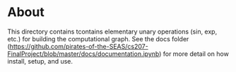 
# About
This directory contains tcontains elementary unary operations (sin, exp, etc.) for building the computational graph. See the docs folder (https://github.com/pirates-of-the-SEAS/cs207-FinalProject/blob/master/docs/documentation.ipynb) for more detail on how install, setup, and use.
